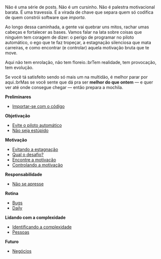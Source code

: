 Não é uma série de posts.
Não é um cursinho.
Não é palestra motivacional barata.
É uma travessia.
É a virada de chave que separa quem só codifica de quem constrói software que *importa*.

Ao longo dessa caminhada, a gente vai quebrar uns mitos, rachar umas cabeças e fortalecer as bases. Vamos falar na lata sobre coisas que ninguém tem coragem de dizer: o perigo de programar no piloto automático, o ego que te faz tropeçar, a estagnação silenciosa que mata carreiras, e como encontrar (e controlar) aquela motivação bruta que te move.

Aqui não tem enrolação, não tem floreio.:brTem realidade, tem provocação, tem evolução.

Se você tá satisfeito sendo só mais um na multidão, é melhor parar por aqui.:brMas se você sente que dá pra ser **melhor do que ontem** — e quer ver até onde consegue chegar — então prepara a mochila.

**Preliminares**

- [Importar-se com o código](/como-ser-um-programador-melhor/preliminares/importar-se-com-o-codigo)

**Objetivação**

- [Evite o piloto automático](/como-ser-um-programador-melhor/objetivacao/evite-o-piloto-automatico)
- [Não seja estúpido](/como-ser-um-programador-melhor/objetivacao/nao-seja-estupido)

**Motivação**

- [Evitando a estagnação](/como-ser-um-programador-melhor/motivacao/evitando-a-estagnacao)
- [Qual o desafio?](/como-ser-um-programador-melhor/motivacao/qual-o-desafio)
- [Encontre a motivação](/como-ser-um-programador-melhor/motivacao/encontre-a-motivacao)
- [Controlando a motivação](/como-ser-um-programador-melhor/motivacao/controlando-a-motivacao)

**Responsabilidade**

- [Não se apresse](/como-ser-um-programador-melhor/responsabilidade/nao-se-apresse)

**Rotina**

- [Bugs](/como-ser-um-programador-melhor/rotina/bugs)
- [Daily](/como-ser-um-programador-melhor/rotina/daily)

**Lidando com a complexidade**

- [Identificando a complexidade](/como-ser-um-programador-melhor/lidando-com-a-complexidade/identificando-a-complexidade)
- [Pessoas](/como-ser-um-programador-melhor/lidando-com-a-complexidade/pessoas)

**Futuro**

- [Negócios](/como-ser-um-programador-melhor/futuro/negocios)
